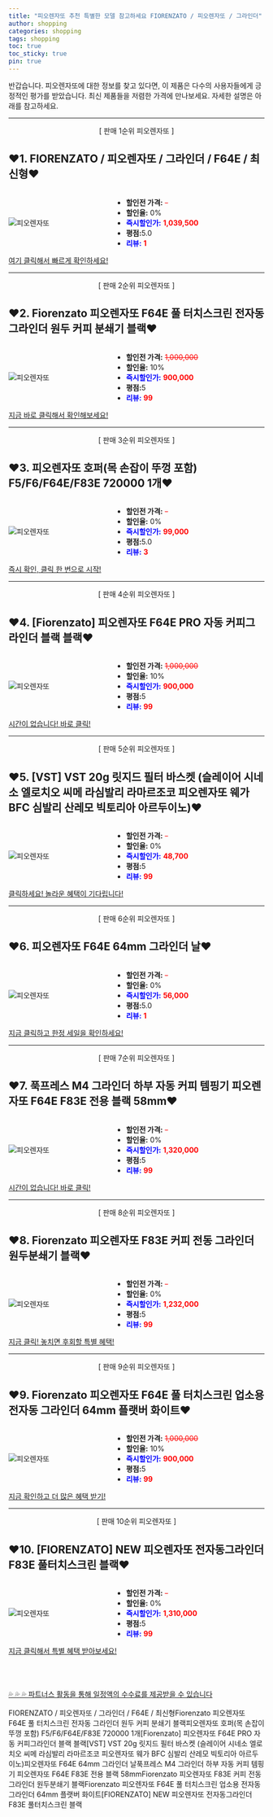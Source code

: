 ```yaml
---
title: "피오렌자또 추천 특별한 모델 참고하세요 FIORENZATO / 피오렌자또 / 그라인더"
author: shopping
categories: shopping
tags: shopping
toc: true
toc_sticky: true
pin: true
---
```

반갑습니다. 피오렌자또에 대한 정보를 찾고 있다면, 이 제품은 다수의 사용자들에게 긍정적인 평가를 받았습니다. 최신 제품들을 저렴한 가격에 만나보세요. 자세한 설명은 아래를 참고하세요.

---
<p class="toplist" style="margin: 0 auto; display: block; width: fit-content;">[ 판매 1순위 피오렌자또 ]</p>

<h2><strong>❤️1. FIORENZATO / 피오렌자또 / 그라인더 / F64E / 최신형❤️</strong></h2>

<div style="display: flex; align-items: center;">
    <div style="flex: 0.4;">
        <img src="https://thumbnail6.coupangcdn.com/thumbnails/remote/230x230ex/image/vendor_inventory/162a/4d35854eedd9e5159c612848b1a8ed7acd306b2c1d0f30e7ede3d29ab837.jpeg" alt="피오렌자또" style="max-width: 100%;">
    </div>
    <div style="flex: 0.6; margin-left: 10px;">
        <ul>
            <li><strong>할인전 가격:</strong> <del style="color: red;">-</del></li>
            <li><strong>할인율:</strong> 0%</li>
            <li><span style='color:blue'><strong>즉시할인가:</strong></span> <span style='color:red'><strong>1,039,500</strong></span></li>
            <li><strong>평점:</strong>5.0</li>
            <li><span style='color:blue'><strong>리뷰:</strong></span> <span style='color:red'><strong>1</strong></span></li>
        </ul>
    </div>
</div>
<div class="center">
    <a href="https://William4Davisa.github.io?lptag=AF9450613&subid=githubio&pageKey=7434984667&traceid=V0-153&itemId=19319629351&vendorItemId=86433779094" class="myButton">
        여기 클릭해서 빠르게 확인하세요!
    </a>
</div>


---
<p class="toplist" style="margin: 0 auto; display: block; width: fit-content;">[ 판매 2순위 피오렌자또 ]</p>

<h2><strong>❤️2. Fiorenzato 피오렌자또 F64E 풀 터치스크린 전자동 그라인더 원두 커피 분쇄기 블랙❤️</strong></h2>

<div style="display: flex; align-items: center;">
    <div style="flex: 0.4;">
        <img src="https://thumbnail8.coupangcdn.com/thumbnails/remote/230x230ex/image/vendor_inventory/03a6/c55267ef61b550d8e582f0485e674b969ec6f8273a8806aad2e75148866b.png" alt="피오렌자또" style="max-width: 100%;">
    </div>
    <div style="flex: 0.6; margin-left: 10px;">
        <ul>
            <li><strong>할인전 가격:</strong> <del style="color: red;">1,000,000</del></li>
            <li><strong>할인율:</strong> 10%</li>
            <li><span style='color:blue'><strong>즉시할인가:</strong></span> <span style='color:red'><strong>900,000</strong></span></li>
            <li><strong>평점:</strong>5</li>
            <li><span style='color:blue'><strong>리뷰:</strong></span> <span style='color:red'><strong>99</strong></span></li>
        </ul>
    </div>
</div>
<div class="center">
    <a href="https://William4Davisa.github.io?lptag=AF9450613&subid=githubio&pageKey=8233929125&traceid=V0-153&itemId=23701094851&vendorItemId=90726150085" class="myButton">
        지금 바로 클릭해서 확인해보세요!
    </a>
</div>


---
<p class="toplist" style="margin: 0 auto; display: block; width: fit-content;">[ 판매 3순위 피오렌자또 ]</p>

<h2><strong>❤️3. 피오렌자또 호퍼(목 손잡이 뚜껑 포함) F5/F6/F64E/F83E 720000 1개❤️</strong></h2>

<div style="display: flex; align-items: center;">
    <div style="flex: 0.4;">
        <img src="https://thumbnail9.coupangcdn.com/thumbnails/remote/230x230ex/image/vendor_inventory/fa9c/09cc6af0dbea4a019baeeb3464a49ea9a1cea5c6ed8e66c604c0a829cb71.JPG" alt="피오렌자또" style="max-width: 100%;">
    </div>
    <div style="flex: 0.6; margin-left: 10px;">
        <ul>
            <li><strong>할인전 가격:</strong> <del style="color: red;">-</del></li>
            <li><strong>할인율:</strong> 0%</li>
            <li><span style='color:blue'><strong>즉시할인가:</strong></span> <span style='color:red'><strong>99,000</strong></span></li>
            <li><strong>평점:</strong>5.0</li>
            <li><span style='color:blue'><strong>리뷰:</strong></span> <span style='color:red'><strong>3</strong></span></li>
        </ul>
    </div>
</div>
<div class="center">
    <a href="https://William4Davisa.github.io?lptag=AF9450613&subid=githubio&pageKey=6444035726&traceid=V0-153&itemId=13959606074&vendorItemId=90408506207" class="myButton">
        즉시 확인, 클릭 한 번으로 시작!
    </a>
</div>


---
<p class="toplist" style="margin: 0 auto; display: block; width: fit-content;">[ 판매 4순위 피오렌자또 ]</p>

<h2><strong>❤️4. [Fiorenzato] 피오렌자또 F64E PRO 자동 커피그라인더 블랙 블랙❤️</strong></h2>

<div style="display: flex; align-items: center;">
    <div style="flex: 0.4;">
        <img src="https://thumbnail10.coupangcdn.com/thumbnails/remote/230x230ex/image/vendor_inventory/f2c5/1c2fb6db71721d3c2527bb508d445eda3eac971cb1818e7c3cb696d3c0a8.png" alt="피오렌자또" style="max-width: 100%;">
    </div>
    <div style="flex: 0.6; margin-left: 10px;">
        <ul>
            <li><strong>할인전 가격:</strong> <del style="color: red;">1,000,000</del></li>
            <li><strong>할인율:</strong> 10%</li>
            <li><span style='color:blue'><strong>즉시할인가:</strong></span> <span style='color:red'><strong>900,000</strong></span></li>
            <li><strong>평점:</strong>5</li>
            <li><span style='color:blue'><strong>리뷰:</strong></span> <span style='color:red'><strong>99</strong></span></li>
        </ul>
    </div>
</div>
<div class="center">
    <a href="https://William4Davisa.github.io?lptag=AF9450613&subid=githubio&pageKey=6991126228&traceid=V0-153&itemId=17110931534&vendorItemId=90720725869" class="myButton">
        시간이 없습니다! 바로 클릭!
    </a>
</div>


---
<p class="toplist" style="margin: 0 auto; display: block; width: fit-content;">[ 판매 5순위 피오렌자또 ]</p>

<h2><strong>❤️5. [VST] VST 20g 릿지드 필터 바스켓 (슬레이어 시네소 엘로치오 씨메 라심발리 라마르조코 피오렌자또 웨가 BFC 심발리 산레모 빅토리아 아르두이노)❤️</strong></h2>

<div style="display: flex; align-items: center;">
    <div style="flex: 0.4;">
        <img src="https://thumbnail9.coupangcdn.com/thumbnails/remote/230x230ex/image/vendor_inventory/1a1d/59b76c615c02230d137ae01a340a1f2cabbaff71220bc57bfde8ea500ebd.jpeg" alt="피오렌자또" style="max-width: 100%;">
    </div>
    <div style="flex: 0.6; margin-left: 10px;">
        <ul>
            <li><strong>할인전 가격:</strong> <del style="color: red;">-</del></li>
            <li><strong>할인율:</strong> 0%</li>
            <li><span style='color:blue'><strong>즉시할인가:</strong></span> <span style='color:red'><strong>48,700</strong></span></li>
            <li><strong>평점:</strong>5</li>
            <li><span style='color:blue'><strong>리뷰:</strong></span> <span style='color:red'><strong>99</strong></span></li>
        </ul>
    </div>
</div>
<div class="center">
    <a href="https://William4Davisa.github.io?lptag=AF9450613&subid=githubio&pageKey=7289933949&traceid=V0-153&itemId=18629981089&vendorItemId=85765300448" class="myButton">
        클릭하세요! 놀라운 혜택이 기다립니다!
    </a>
</div>


---
<p class="toplist" style="margin: 0 auto; display: block; width: fit-content;">[ 판매 6순위 피오렌자또 ]</p>

<h2><strong>❤️6. 피오렌자또 F64E 64mm 그라인더 날❤️</strong></h2>

<div style="display: flex; align-items: center;">
    <div style="flex: 0.4;">
        <img src="https://thumbnail7.coupangcdn.com/thumbnails/remote/230x230ex/image/vendor_inventory/9b8a/504e630687bebd4854d77d08188a6d33f045080a813665e190dfbaa873af.jpg" alt="피오렌자또" style="max-width: 100%;">
    </div>
    <div style="flex: 0.6; margin-left: 10px;">
        <ul>
            <li><strong>할인전 가격:</strong> <del style="color: red;">-</del></li>
            <li><strong>할인율:</strong> 0%</li>
            <li><span style='color:blue'><strong>즉시할인가:</strong></span> <span style='color:red'><strong>56,000</strong></span></li>
            <li><strong>평점:</strong>5.0</li>
            <li><span style='color:blue'><strong>리뷰:</strong></span> <span style='color:red'><strong>1</strong></span></li>
        </ul>
    </div>
</div>
<div class="center">
    <a href="https://William4Davisa.github.io?lptag=AF9450613&subid=githubio&pageKey=247787936&traceid=V0-153&itemId=784544141&vendorItemId=4987306358" class="myButton">
        지금 클릭하고 한정 세일을 확인하세요!
    </a>
</div>


---
<p class="toplist" style="margin: 0 auto; display: block; width: fit-content;">[ 판매 7순위 피오렌자또 ]</p>

<h2><strong>❤️7. 푹프레스 M4 그라인더 하부 자동 커피 템핑기 피오렌자또 F64E F83E 전용 블랙 58mm❤️</strong></h2>

<div style="display: flex; align-items: center;">
    <div style="flex: 0.4;">
        <img src="https://thumbnail10.coupangcdn.com/thumbnails/remote/230x230ex/image/vendor_inventory/b418/f88cee5b9d85d84a6765798e444bb4e47d877f06ff8d090068f204a03b09.jpeg" alt="피오렌자또" style="max-width: 100%;">
    </div>
    <div style="flex: 0.6; margin-left: 10px;">
        <ul>
            <li><strong>할인전 가격:</strong> <del style="color: red;">-</del></li>
            <li><strong>할인율:</strong> 0%</li>
            <li><span style='color:blue'><strong>즉시할인가:</strong></span> <span style='color:red'><strong>1,320,000</strong></span></li>
            <li><strong>평점:</strong>5</li>
            <li><span style='color:blue'><strong>리뷰:</strong></span> <span style='color:red'><strong>99</strong></span></li>
        </ul>
    </div>
</div>
<div class="center">
    <a href="https://William4Davisa.github.io?lptag=AF9450613&subid=githubio&pageKey=6828375233&traceid=V0-153&itemId=16203039486&vendorItemId=90774819452" class="myButton">
        시간이 없습니다! 바로 클릭!
    </a>
</div>


---
<p class="toplist" style="margin: 0 auto; display: block; width: fit-content;">[ 판매 8순위 피오렌자또 ]</p>

<h2><strong>❤️8. Fiorenzato 피오렌자또 F83E 커피 전동 그라인더 원두분쇄기 블랙❤️</strong></h2>

<div style="display: flex; align-items: center;">
    <div style="flex: 0.4;">
        <img src="https://thumbnail9.coupangcdn.com/thumbnails/remote/230x230ex/image/vendor_inventory/f13b/d9ba9796992d2e3aa984f708d3cf3235bf51bb6c39f5e4a209bf25867045.png" alt="피오렌자또" style="max-width: 100%;">
    </div>
    <div style="flex: 0.6; margin-left: 10px;">
        <ul>
            <li><strong>할인전 가격:</strong> <del style="color: red;">-</del></li>
            <li><strong>할인율:</strong> 0%</li>
            <li><span style='color:blue'><strong>즉시할인가:</strong></span> <span style='color:red'><strong>1,232,000</strong></span></li>
            <li><strong>평점:</strong>5</li>
            <li><span style='color:blue'><strong>리뷰:</strong></span> <span style='color:red'><strong>99</strong></span></li>
        </ul>
    </div>
</div>
<div class="center">
    <a href="https://William4Davisa.github.io?lptag=AF9450613&subid=githubio&pageKey=333041839&traceid=V0-153&itemId=1063869763&vendorItemId=89847515360" class="myButton">
        지금 클릭! 놓치면 후회할 특별 혜택!
    </a>
</div>


---
<p class="toplist" style="margin: 0 auto; display: block; width: fit-content;">[ 판매 9순위 피오렌자또 ]</p>

<h2><strong>❤️9. Fiorenzato 피오렌자또 F64E 풀 터치스크린 업소용 전자동 그라인더 64mm 플랫버 화이트❤️</strong></h2>

<div style="display: flex; align-items: center;">
    <div style="flex: 0.4;">
        <img src="https://thumbnail8.coupangcdn.com/thumbnails/remote/230x230ex/image/vendor_inventory/03a6/c55267ef61b550d8e582f0485e674b969ec6f8273a8806aad2e75148866b.png" alt="피오렌자또" style="max-width: 100%;">
    </div>
    <div style="flex: 0.6; margin-left: 10px;">
        <ul>
            <li><strong>할인전 가격:</strong> <del style="color: red;">1,000,000</del></li>
            <li><strong>할인율:</strong> 10%</li>
            <li><span style='color:blue'><strong>즉시할인가:</strong></span> <span style='color:red'><strong>900,000</strong></span></li>
            <li><strong>평점:</strong>5</li>
            <li><span style='color:blue'><strong>리뷰:</strong></span> <span style='color:red'><strong>99</strong></span></li>
        </ul>
    </div>
</div>
<div class="center">
    <a href="https://William4Davisa.github.io?lptag=AF9450613&subid=githubio&pageKey=8225083987&traceid=V0-153&itemId=23653330028&vendorItemId=90720725874" class="myButton">
        지금 확인하고 더 많은 혜택 받기!
    </a>
</div>


---
<p class="toplist" style="margin: 0 auto; display: block; width: fit-content;">[ 판매 10순위 피오렌자또 ]</p>

<h2><strong>❤️10. [FIORENZATO] NEW 피오렌자또 전자동그라인더 F83E 풀터치스크린 블랙❤️</strong></h2>

<div style="display: flex; align-items: center;">
    <div style="flex: 0.4;">
        <img src="https://thumbnail10.coupangcdn.com/thumbnails/remote/230x230ex/image/vendor_inventory/c812/6f3820fed55464771f2d3373f12406f4a7d2ba63dc13944021171abf67d1.jpeg" alt="피오렌자또" style="max-width: 100%;">
    </div>
    <div style="flex: 0.6; margin-left: 10px;">
        <ul>
            <li><strong>할인전 가격:</strong> <del style="color: red;">-</del></li>
            <li><strong>할인율:</strong> 0%</li>
            <li><span style='color:blue'><strong>즉시할인가:</strong></span> <span style='color:red'><strong>1,310,000</strong></span></li>
            <li><strong>평점:</strong>5</li>
            <li><span style='color:blue'><strong>리뷰:</strong></span> <span style='color:red'><strong>99</strong></span></li>
        </ul>
    </div>
</div>
<div class="center">
    <a href="https://William4Davisa.github.io?lptag=AF9450613&subid=githubio&pageKey=8250161415&traceid=V0-153&itemId=23750302689&vendorItemId=90774827622" class="myButton">
        지금 클릭해서 특별 혜택 받아보세요!
    </a>
</div>

<br><br><br>[💦 💦 💦 파트너스 활동을 통해 일정액의 수수료를 제공받을 수 있습니다](https://link.coupang.com/a/bcpT2c)<br><br>FIORENZATO / 피오렌자또 / 그라인더 / F64E / 최신형Fiorenzato 피오렌자또 F64E 풀 터치스크린 전자동 그라인더 원두 커피 분쇄기 블랙피오렌자또 호퍼(목 손잡이 뚜껑 포함) F5/F6/F64E/F83E 720000 1개[Fiorenzato] 피오렌자또 F64E PRO 자동 커피그라인더 블랙 블랙[VST] VST 20g 릿지드 필터 바스켓 (슬레이어 시네소 엘로치오 씨메 라심발리 라마르조코 피오렌자또 웨가 BFC 심발리 산레모 빅토리아 아르두이노)피오렌자또 F64E 64mm 그라인더 날푹프레스 M4 그라인더 하부 자동 커피 템핑기 피오렌자또 F64E F83E 전용 블랙 58mmFiorenzato 피오렌자또 F83E 커피 전동 그라인더 원두분쇄기 블랙Fiorenzato 피오렌자또 F64E 풀 터치스크린 업소용 전자동 그라인더 64mm 플랫버 화이트[FIORENZATO] NEW 피오렌자또 전자동그라인더 F83E 풀터치스크린 블랙